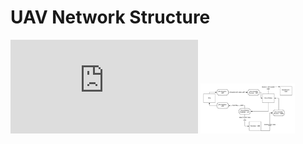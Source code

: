 # UAV Network Structure 

![Network diagram](https://github.com/patpatfc/UAV-Network/blob/master/images/UAVNetworkDiagram.pdf)
<img src="https://github.com/patpatfc/UAV-Network/blob/master/images/UAVNetworkDiagram.pdf" width=30% />
